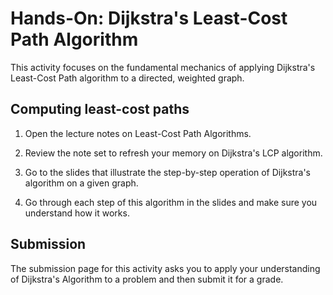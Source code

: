 
# Hands-On: Dijkstra's Least-Cost Path Algorithm

This activity focuses on the fundamental mechanics of applying Dijkstra's
Least-Cost Path algorithm to a directed, weighted graph.


## Computing least-cost paths

1. Open the lecture notes on Least-Cost Path Algorithms.

1. Review the note set to refresh your memory on Dijkstra's LCP algorithm.

1. Go to the slides that illustrate the step-by-step operation of Dijkstra's algorithm on a given graph.

1. Go through each step of this algorithm in the slides and make sure you understand how it works.


## Submission

The submission page for this activity asks you to apply your understanding of
Dijkstra's Algorithm to a problem and then submit it for a grade.
